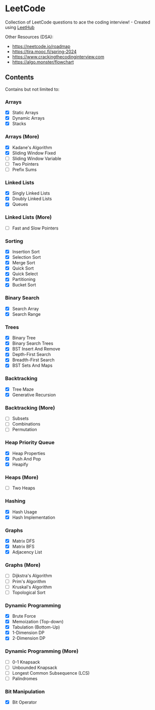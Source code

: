 # LeetCode

Collection of LeetCode questions to ace the coding interview! - Created using [LeetHub](https://github.com/QasimWani/LeetHub)

Other Resources (DSA):

- <https://neetcode.io/roadmap>
- <https://tira.mooc.fi/spring-2024>
- <https://www.crackingthecodinginterview.com>
- <https://algo.monster/flowchart>

## Contents

Contains but not limited to:

### Arrays

- [x] Static Arrays
- [x] Dynamic Arrays
- [x] Stacks

### Arrays (More)

- [x] Kadane's Algorithm
- [x] Sliding Window Fixed
- [ ] Sliding Window Variable
- [ ] Two Pointers
- [ ] Prefix Sums

### Linked Lists

- [x] Singly Linked Lists
- [x] Doubly Linked Lists
- [x] Queues

### Linked Lists (More)

- [ ] Fast and Slow Pointers

### Sorting

- [x] Insertion Sort
- [x] Selection Sort
- [x] Merge Sort
- [x] Quick Sort
- [x] Quick Select
- [x] Partitioning
- [x] Bucket Sort

### Binary Search

- [x] Search Array
- [x] Search Range

### Trees

- [x] Binary Tree
- [x] Binary Search Trees
- [x] BST Insert And Remove
- [x] Depth-First Search
- [x] Breadth-First Search
- [x] BST Sets And Maps

### Backtracking

- [x] Tree Maze
- [x] Generative Recursion

### Backtracking (More)

- [ ] Subsets
- [ ] Combinations
- [ ] Permutation

### Heap Priority Queue

- [x] Heap Properties
- [x] Push And Pop
- [x] Heapify

### Heaps (More)

- [ ] Two Heaps

### Hashing

- [x] Hash Usage
- [x] Hash Implementation

### Graphs

- [x] Matrix DFS
- [x] Matrix BFS
- [x] Adjacency List

### Graphs (More)

- [ ] Dijkstra's Algorithm
- [ ] Prim's Algorithm
- [ ] Kruskal's Algorithm
- [ ] Topological Sort

### Dynamic Programming

- [x] Brute Force
- [x] Memoization (Top-down)
- [x] Tabulation (Bottom-Up)
- [x] 1-Dimension DP
- [x] 2-Dimension DP

### Dynamic Programming (More)

- [ ] 0-1 Knapsack
- [ ] Unbounded Knapsack
- [ ] Longest Common Subsequence (LCS)
- [ ] Palindromes

### Bit Manipulation

- [x] Bit Operator
